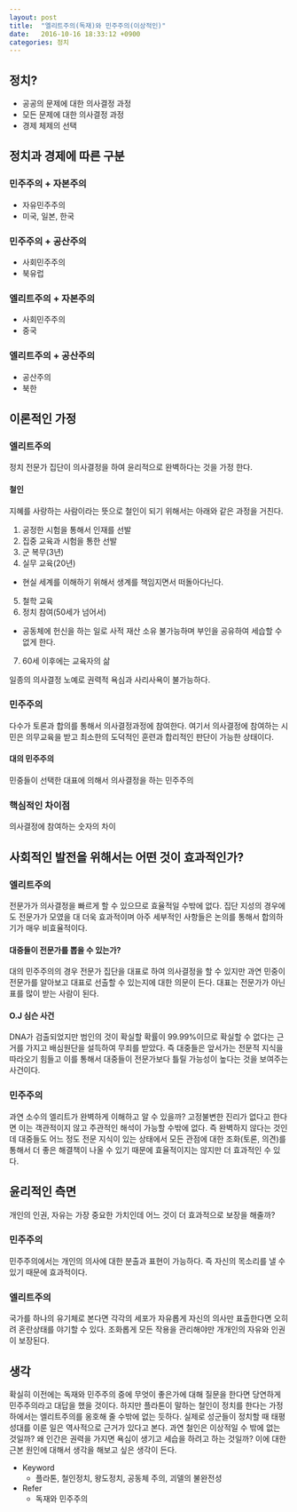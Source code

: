 ```yaml
---
layout: post
title:  "엘리트주의(독재)와 민주주의(이상적인)"
date:   2016-10-16 18:33:12 +0900
categories: 정치
---
```


## 정치?

- 공공의 문제에 대한 의사결정 과정
- 모든 문제에 대한 의사결정 과정
- 경제 체제의 선택

## 정치과 경제에 따른 구분

### 민주주의 + 자본주의
- 자유민주주의
- 미국, 일본, 한국

### 민주주의 + 공산주의
- 사회민주주의
- 북유럽

### 엘리트주의 + 자본주의
- 사회민주주의
- 중국

### 엘리트주의 + 공산주의
- 공산주의
- 북한

## 이론적인 가정

### 엘리트주의
정치 전문가 집단이 의사결정을 하여 윤리적으로 완벽하다는 것을 가정 한다.

#### 철인
지혜를 사랑하는 사람이라는 뜻으로 철인이 되기 위해서는 아래와 같은 과정을 거친다.

1. 공정한 시험을 통해서 인재를 선발
2. 집중 교육과 시험을 통한 선발
3. 군 복무(3년)
4. 실무 교육(20년)
  - 현실 세계를 이해하기 위해서 생계를 책임지면서 떠돌아다닌다.
5. 철학 교육
6. 정치 참여(50세가 넘어서)
  - 공동체에 헌신을 하는 일로 사적 재산 소유 불가능하며 부인을 공유하여 세습할 수 없게 한다.
7. 60세 이후에는 교육자의 삶

일종의 의사결정 노예로 권력적 욕심과 사리사욕이 불가능하다.

### 민주주의
다수가 토론과 합의를 통해서 의사결정과정에 참여한다.
여기서 의사결정에 참여하는 시민은 의무교육을 받고 최소한의 도덕적인 훈련과 합리적인 판단이 가능한 상태이다.

#### 대의 민주주의
민중들이 선택한 대표에 의해서 의사결정을 하는 민주주의

### 핵심적인 차이점
의사결정에 참여하는 숫자의 차이

## 사회적인 발전을 위해서는 어떤 것이 효과적인가?

### 엘리트주의
전문가가 의사결정을 빠르게 할 수 있으므로 효율적일 수밖에 없다. 집단 지성의 경우에도 전문가가 모였을 대 더욱 효과적이며 아주 세부적인 사항들은 논의를 통해서 합의하기가 매우 비효율적이다.

#### 대중들이 전문가를 뽑을 수 있는가?
대의 민주주의의 경우 전문가 집단을 대표로 하여 의사결정을 할 수 있지만 과연 민중이 전문가를 알아보고 대표로 선출할 수 있는지에 대한 의문이 든다.
대표는 전문가가 아닌 표를 많이 받는 사람이 된다.

#### O.J 심슨 사건
DNA가 검출되었지만 범인의 것이 확실할 확률이 99.99%이므로 확실할 수 없다는 근거를 가지고 배심원단을 설득하여 무죄를 받았다. 즉 대중들은 앞서가는 전문적 지식을 따라오기 힘들고 이를 통해서 대중들이 전문가보다 틀릴 가능성이 높다는 것을 보여주는 사건이다.

### 민주주의
과연 소수의 엘리트가 완벽하게 이해하고 알 수 있을까? 고정불변한 진리가 없다고 한다면 이는 객관적이지 않고 주관적인 해석이 가능할 수밖에 없다. 즉 완벽하지 않다는 것인데 대중들도 어느 정도 전문 지식이 있는 상태에서 모든 관점에 대한 조화(토론, 의견)를 통해서 더 좋은 해결책이 나올 수 있기 때문에 효율적이지는 않지만 더 효과적인 수 있다.

## 윤리적인 측면
개인의 인권, 자유는 가장 중요한 가치인데 어느 것이 더 효과적으로 보장을 해줄까?

### 민주주의
민주주의에서는 개인의 의사에 대한 분출과 표현이 가능하다. 즉 자신의 목소리를 낼 수 있기 때문에 효과적이다.

### 엘리트주의
국가를 하나의 유기체로 본다면 각각의 세포가 자유롭게 자신의 의사만 표출한다면 오히려 혼란상태를 야기할 수 있다. 조화롭게 모든 작용을 관리해야만 개개인의 자유와 인권이 보장된다.

## 생각
확실히 이전에는 독재와 민주주의 중에 무엇이 좋은가에 대해 질문을 한다면 당연하게 민주주의라고 대답을 했을 것이다. 하지만 플라톤이 말하는 철인이 정치를 한다는 가정하에서는 엘리트주의를 옹호해 줄 수밖에 없는 듯하다. 실제로 성군들이 정치할 때 태평성대를 이룬 일은 역사적으로 근거가 있다고 본다. 과연 철인은 이상적일 수 밖에 없는 것일까? 왜 인간은 권력을 가지면 욕심이 생기고 세습을 하려고 하는 것일까? 이에 대한 근본 원인에 대해서 생각을 해보고 싶은 생각이 든다.

- Keyword
  - 플라톤, 철인정치, 왕도정치, 공동체 주의, 괴델의 불완전성
- Refer
  - 독재와 민주주의
